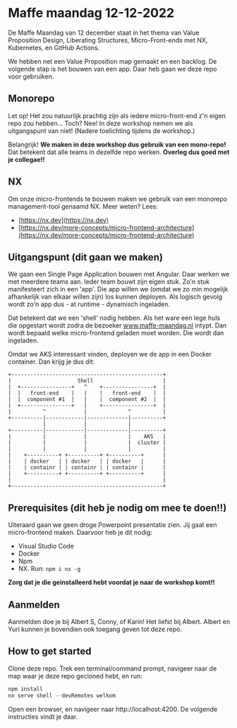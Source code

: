 # Maffe maandag 12-12-2022

De Maffe Maandag van 12 december staat in het thema van Value Proposition Design, Liberating Structures, Micro-Front-ends met NX, Kubernetes, en GitHub Actions.

We hebben net een Value Proposition map gemaakt en een backlog. De volgende stap is het bouwen van een app. Daar heb gaan we deze repo voor gebruiken.

## Monorepo
Let op! Het zou natuurlijk prachtig zijn als iedere micro-front-end z'n eigen repo zou hebben... Toch? Nee! In deze workshop nemen we als uitgangspunt van niet! (Nadere toelichting tijdens de workshop.) 

Belangrijk!
__We maken in deze workshop dus gebruik van een mono-repo!__ Dat betekent dat alle teams in dezelfde repo werken. __Overleg dus goed met je collegae!!__

## NX
Om onze micro-frontends te bouwen maken we gebruik van een monorepo management-tool genaamd NX. Meer weten? Lees:

- [https://nx.dev](https://nx.dev)
- [https://nx.dev/more-concepts/micro-frontend-architecture](https://nx.dev/more-concepts/micro-frontend-architecture)

## Uitgangspunt (dit gaan we maken)

We gaan een Single Page Application bouwen met Angular. Daar werken we met meerdere teams aan. Ieder team bouwt zijn eigen stuk. Zo'n stuk manifesteert zich in een 'app'. Die app willen we (omdat we zo min mogelijk afhankelijk van elkaar willen zijn) los kunnen deployen. Als logisch gevolg wordt zo'n app dus - at runtime - dynamisch ingeladen. 

Dat betekent dat we een 'shell' nodig hebben. Als het ware een lege huls die opgestart wordt zodra de bezoeker www.maffe-maandag.nl intypt. Dan wordt bepaald welke micro-frontend geladen moet worden. Die wordt dan ingeladen.

Omdat we AKS interessant vinden, deployen we de app in een Docker container. Dan krijg je dus dit:


```
+------------------------------------------------+
|                     Shell                      |
|  +----------------+   ^    +----------------+  |
|  |   front-end    |   |    |   front-end    |  |
|  |  component #1  |   |    |  component #2  |  |
|  +----------------+   |    +----------------+  |
|          ^            |             ^          |
+----------|------------|-------------|----------+
           |            |             |
+----------|------------|-------------|----------+
|          |            |             |    AKS   |
|          |            |             |  cluster |
|          |            |             |          |
|    +----------+ +----------+ +----------+      |
|    | docker   | | docker   | | docker   |      |
|    | containr | | containr | | containr |      |
|    +----------+ +----------+ +----------+      |
|                                                |
+------------------------------------------------+
```

## Prerequisites (dit heb je nodig om mee te doen!!)

Uiteraard gaan we geen droge Powerpoint presentatie zien. Jij gaat een micro-frontend maken. Daarvoor heb je dit nodig:

* Visual Studio Code
* Docker
* Npm
* NX. Run: `npm i nx -g`

__Zorg dat je die geinstalleerd hebt voordat je naar de workshop komt!!__

## Aanmelden
Aanmelden doe je bij Albert S, Conny, of Karin! Het liefst bij Albert. Albert en Yuri kunnen je bovendien ook toegang geven tot deze repo.

## How to get started

Clone deze repo. Trek een terminal/command prompt, navigeer naar de map waar je deze repo gecloned hebt, en run:

``` powershell
npm install
nx serve shell --devRemotes welkom
```

Open een browser, en navigeer naar http://localhost:4200. De volgende instructies vindt je daar.